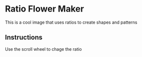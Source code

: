 # Ratio Flower Maker

This is a cool image that uses ratios to create shapes and patterns

## Instructions

Use the scroll wheel to chage the ratio
